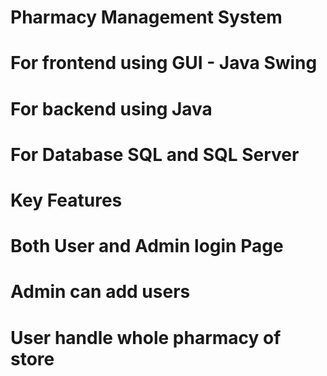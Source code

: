 # Pharmacy Management System 
# For frontend using GUI - Java Swing 
# For backend using Java
# For Database SQL and SQL Server

# Key Features 
# Both User and Admin login Page 
# Admin can add users
# User handle whole pharmacy of store

